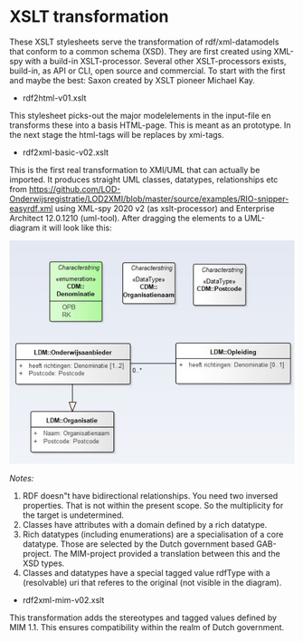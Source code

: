 # XSLT transformation

These XSLT stylesheets  serve the transformation of rdf/xml-datamodels that conform to a common schema (XSD). They are first created  using XML-spy with a build-in XSLT-processor. Several other XSLT-processors exists, build-in, as API or CLI, open source and commercial. To start with the first and maybe the best: Saxon created by XSLT pioneer Michael Kay. 

* rdf2html-v01.xslt  

This stylesheet picks-out the major modelelements in the input-file en transforms these into a basis HTML-page. This is meant as an prototype. In the next stage the html-tags will be replaces by xmi-tags.

* rdf2xml-basic-v02.xslt 

This is the first real transformation to XMI/UML that can actually be imported. It produces straight UML classes, datatypes, relationships etc from https://github.com/LOD-Onderwijsregistratie/LOD2XMI/blob/master/source/examples/RIO-snipper-easyrdf.xml using 
XML-spy 2020 v2 (as xslt-processor) and Enterprise Architect 12.0.1210 (uml-tool). After dragging the elements to a UML-diagram it will look like this:

![]( https://github.com/LOD-Onderwijsregistratie/LOD2XMI/blob/master/source/xslt/figuur03.JPG "figure 3. result basic")

*Notes:* 
1. RDF doesn"t have bidirectional relationships. You need two inversed properties. That is not within the present scope. So the multiplicity for the target is undetermined.
2. Classes have attributes with a domain defined by a rich datatype. 
3. Rich datatypes (including enumerations) are a specialisation of a core datatype. Those are selected by the Dutch government based GAB-project. The MIM-project provided a translation between this and the XSD types.
4. Classes and datatypes have a special tagged value rdfType with a (resolvable) uri that referes to the original (not visible in the diagram).
                
* rdf2xml-mim-v02.xslt 

This transformation adds the stereotypes and tagged values defined by MIM 1.1. This ensures compatibility within the realm of Dutch government. 


